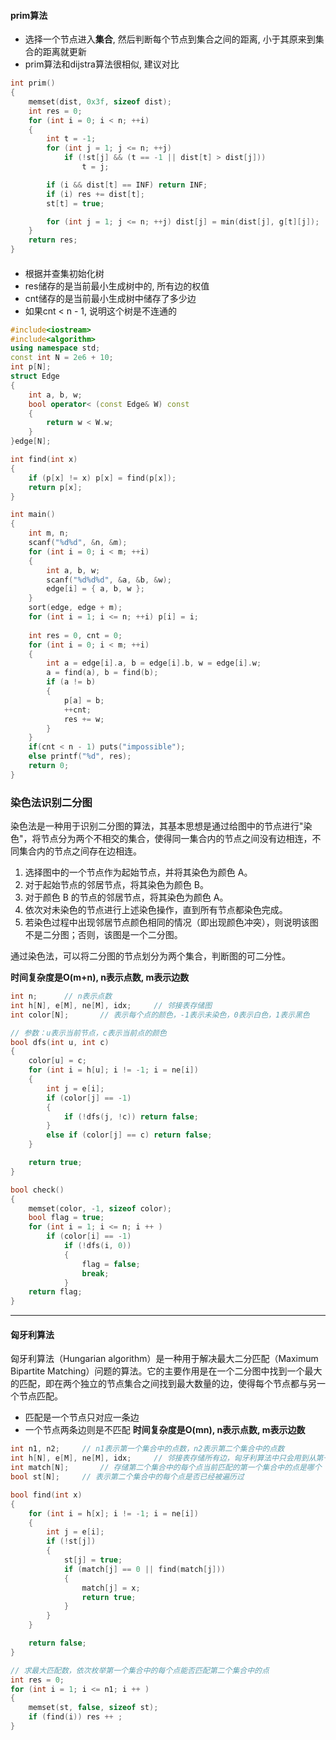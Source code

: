 #### prim算法
- 选择一个节点进入**集合**, 然后判断每个节点到集合之间的距离, 小于其原来到集合的距离就更新
- prim算法和dijstra算法很相似, 建议对比
```c++
int prim()
{
	memset(dist, 0x3f, sizeof dist);
	int res = 0;
	for (int i = 0; i < n; ++i)
	{
		int t = -1;
		for (int j = 1; j <= n; ++j)
			if (!st[j] && (t == -1 || dist[t] > dist[j]))
				t = j;

		if (i && dist[t] == INF) return INF;
		if (i) res += dist[t];
		st[t] = true;

		for (int j = 1; j <= n; ++j) dist[j] = min(dist[j], g[t][j]);
	}
	return res;
}
```
#### 
- 根据并查集初始化树
- res储存的是当前最小生成树中的, 所有边的权值
- cnt储存的是当前最小生成树中储存了多少边
- 如果cnt < n - 1, 说明这个树是不连通的

```c++
#include<iostream>
#include<algorithm>
using namespace std;
const int N = 2e6 + 10;
int p[N];
struct Edge
{
	int a, b, w;
	bool operator< (const Edge& W) const
	{
		return w < W.w;
	}
}edge[N];

int find(int x)
{
	if (p[x] != x) p[x] = find(p[x]);
	return p[x];
}

int main()
{
	int m, n;
	scanf("%d%d", &n, &m);
	for (int i = 0; i < m; ++i)
	{
		int a, b, w;
		scanf("%d%d%d", &a, &b, &w);
		edge[i] = { a, b, w };
	}
	sort(edge, edge + m);
	for (int i = 1; i <= n; ++i) p[i] = i;
	
	int res = 0, cnt = 0;
	for (int i = 0; i < m; ++i)
	{
		int a = edge[i].a, b = edge[i].b, w = edge[i].w;
		a = find(a), b = find(b);
		if (a != b)
		{
			p[a] = b;
			++cnt;
			res += w;
		}
	}
    if(cnt < n - 1) puts("impossible");
    else printf("%d", res);
	return 0;
}
```
### 染色法识别二分图
染色法是一种用于识别二分图的算法，其基本思想是通过给图中的节点进行"染色"，将节点分为两个不相交的集合，使得同一集合内的节点之间没有边相连，不同集合内的节点之间存在边相连。
1. 选择图中的一个节点作为起始节点，并将其染色为颜色 A。
2. 对于起始节点的邻居节点，将其染色为颜色 B。
3. 对于颜色 B 的节点的邻居节点，将其染色为颜色 A。
4. 依次对未染色的节点进行上述染色操作，直到所有节点都染色完成。
5. 若染色过程中出现邻居节点颜色相同的情况（即出现颜色冲突），则说明该图不是二分图；否则，该图是一个二分图。

通过染色法，可以将二分图的节点划分为两个集合，判断图的可二分性。

**时间复杂度是O(m+n), n表示点数, m表示边数**
```c++
int n;      // n表示点数
int h[N], e[M], ne[M], idx;     // 邻接表存储图
int color[N];       // 表示每个点的颜色，-1表示未染色，0表示白色，1表示黑色

// 参数：u表示当前节点，c表示当前点的颜色
bool dfs(int u, int c)
{
    color[u] = c;
    for (int i = h[u]; i != -1; i = ne[i])
    {
        int j = e[i];
        if (color[j] == -1)
        {
            if (!dfs(j, !c)) return false;
        }
        else if (color[j] == c) return false;
    }

    return true;
}

bool check()
{
    memset(color, -1, sizeof color);
    bool flag = true;
    for (int i = 1; i <= n; i ++ )
        if (color[i] == -1)
            if (!dfs(i, 0))
            {
                flag = false;
                break;
            }
    return flag;
}
```
---
#### 匈牙利算法
匈牙利算法（Hungarian algorithm）是一种用于解决最大二分匹配（Maximum Bipartite Matching）问题的算法。它的主要作用是在一个二分图中找到一个最大的匹配，即在两个独立的节点集合之间找到最大数量的边，使得每个节点都与另一个节点匹配。
- 匹配是一个节点只对应一条边
- 一个节点两条边则是不匹配
**时间复杂度是O(mn), n表示点数, m表示边数**
```c++
int n1, n2;     // n1表示第一个集合中的点数，n2表示第二个集合中的点数
int h[N], e[M], ne[M], idx;     // 邻接表存储所有边，匈牙利算法中只会用到从第一个集合指向第二个集合的边，所以这里只用存一个方向的边
int match[N];       // 存储第二个集合中的每个点当前匹配的第一个集合中的点是哪个
bool st[N];     // 表示第二个集合中的每个点是否已经被遍历过

bool find(int x)
{
    for (int i = h[x]; i != -1; i = ne[i])
    {
        int j = e[i];
        if (!st[j])
        {
            st[j] = true;
            if (match[j] == 0 || find(match[j]))
            {
                match[j] = x;
                return true;
            }
        }
    }

    return false;
}

// 求最大匹配数，依次枚举第一个集合中的每个点能否匹配第二个集合中的点
int res = 0;
for (int i = 1; i <= n1; i ++ )
{
    memset(st, false, sizeof st);
    if (find(i)) res ++ ;
}
```